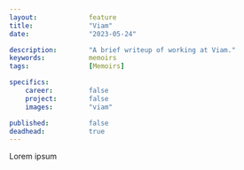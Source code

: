 ```yaml
---
layout:             feature
title:              "Viam"
date:               "2023-05-24"

description:        "A brief writeup of working at Viam."
keywords:           memoirs
tags:               [Memoirs]

specifics:
    career:         false
    project:        false
    images:         "viam"

published:          false
deadhead:           true
---
```


Lorem ipsum

